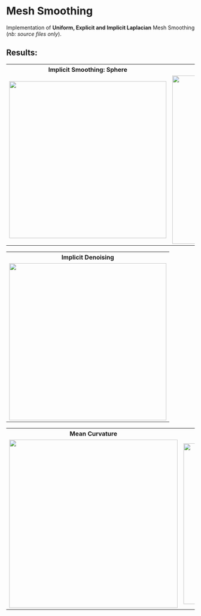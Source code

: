 # Mesh Smoothing  
Implementation of **Uniform, Explicit and Implicit Laplacian** Mesh Smoothing (_nb: source files only_).  

## Results:  
<table align="center">
    <tr>
      <th>Implicit Smoothing: Sphere</th>
      <th>Implicit Smoothing: Cow</th>
    </tr>
    <tr>
        <td>
        <img width="420" src="https://raw.githubusercontent.com/germain-hug/Mesh-Smoothing/master/results/ImplicitSmoothingMesh.jpg"></img>
        </td>
        <td>
        <img width="450" src="https://raw.githubusercontent.com/germain-hug/Mesh-Smoothing/master/results/ImplicitSmoothingCow.jpg"></img>
        </td>
    </tr>
</table>

<table align="center">
    <tr>
      <th>Implicit Denoising</th>
    </tr>
    <tr>
        <td>
        <img width="420" src="https://raw.githubusercontent.com/germain-hug/Mesh-Smoothing/master/results/ImplicitDenoising.jpg"></img>
        </td>
    </tr>
</table>

<table align="center">
    <tr>
      <th>Mean Curvature</th>
      <th>Gaussian Curvature</th>
      <th>Discrete Mean Curvature</th>
    </tr>
    <tr>
        <td>
        <img width="450" src="https://raw.githubusercontent.com/germain-hug/Mesh-Smoothing/master/results/MeanCurvature.jpg"></img>
        </td>
        <td>
        <img width="430" src="https://raw.githubusercontent.com/germain-hug/Mesh-Smoothing/master/results/GaussianCurvature.jpg"></img>
        </td>
        <td>
        <img width="450" src="https://raw.githubusercontent.com/germain-hug/Mesh-Smoothing/master/results/DiscreteMeanCurvature.jpg"></img>
        </td>
        </tr>
</table>
